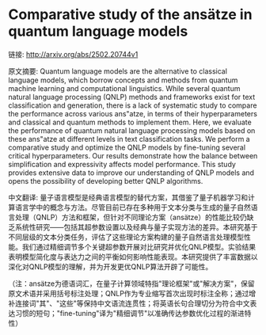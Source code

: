 # Comparative study of the ansätze in quantum language models

链接: http://arxiv.org/abs/2502.20744v1

原文摘要:
Quantum language models are the alternative to classical language models,
which borrow concepts and methods from quantum machine learning and
computational linguistics. While several quantum natural language processing
(QNLP) methods and frameworks exist for text classification and generation,
there is a lack of systematic study to compare the performance across various
ans\"atze, in terms of their hyperparameters and classical and quantum methods
to implement them. Here, we evaluate the performance of quantum natural
language processing models based on these ans\"atze at different levels in text
classification tasks. We perform a comparative study and optimize the QNLP
models by fine-tuning several critical hyperparameters. Our results demonstrate
how the balance between simplification and expressivity affects model
performance. This study provides extensive data to improve our understanding of
QNLP models and opens the possibility of developing better QNLP algorithms.

中文翻译:
量子语言模型是经典语言模型的替代方案，其借鉴了量子机器学习和计算语言学中的概念与方法。尽管目前已存在多种用于文本分类与生成的量子自然语言处理（QNLP）方法和框架，但针对不同理论方案（ansätze）的性能比较仍缺乏系统性研究——包括其超参数设置以及经典与量子实现方法的差异。本研究基于不同层级的文本分类任务，评估了这些理论方案构建的量子自然语言处理模型性能。我们通过精细调节多个关键超参数开展对比研究并优化QNLP模型。实验结果表明模型简化度与表达力之间的平衡如何影响性能表现。本研究提供了丰富数据以深化对QNLP模型的理解，并为开发更优QNLP算法开辟了可能性。

（注：ansätze为德语词汇，在量子计算领域特指"理论框架"或"解决方案"，保留原文术语并采用括号标注处理；QNLP作为专业缩写首次出现时标注全称；通过增补连接词"其"、"这些"等保持中文语流连贯性；将英语长句合理切分为符合中文表达习惯的短句；"fine-tuning"译为"精细调节"以准确传达参数优化过程的渐进特性）
